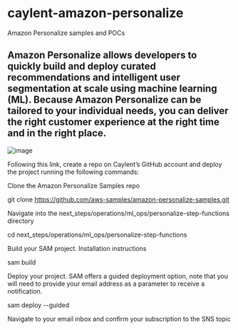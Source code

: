 # caylent-amazon-personalize
Amazon Personalize samples and POCs

## Amazon Personalize allows developers to quickly build and deploy curated recommendations and intelligent user segmentation at scale using machine learning (ML). Because Amazon Personalize can be tailored to your individual needs, you can deliver the right customer experience at the right time and in the right place.

![image](https://user-images.githubusercontent.com/96081140/201748257-ad0e79b0-b76a-4e58-8b8d-f04262ddc8f8.png)


Following this link, create a repo on Caylent’s GitHub account and deploy the project running the following commands:

Clone the Amazon Personalize Samples repo

git clone https://github.com/aws-samples/amazon-personalize-samples.git

Navigate into the next_steps/operations/ml_ops/personalize-step-functions directory

cd next_steps/operations/ml_ops/personalize-step-functions

Build your SAM project. Installation instructions 

sam build

Deploy your project. SAM offers a guided deployment option, note that you will need to provide your email address as a parameter to receive a notification.

sam deploy --guided

Navigate to your email inbox and confirm your subscription to the SNS topic






